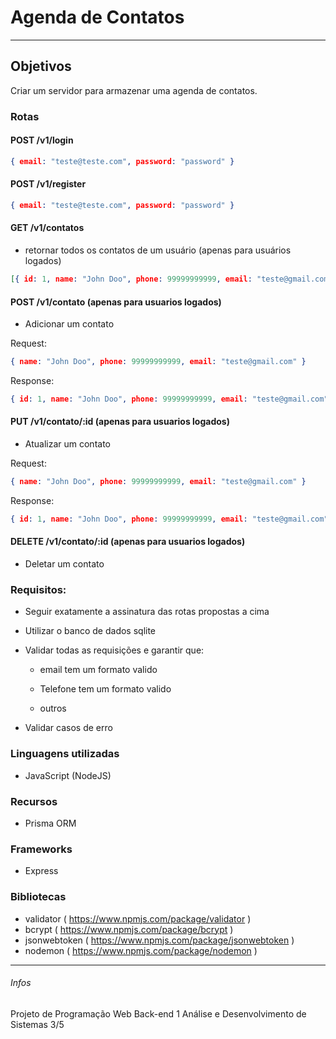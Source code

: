﻿# Agenda de Contatos
 
------------------------------------------------------------------------

## Objetivos
Criar um servidor para armazenar uma agenda de contatos.
### Rotas
#### POST /v1/login
```json
{ email: "teste@teste.com", password: "password" }
```
#### POST /v1/register
```json
{ email: "teste@teste.com", password: "password" }
```
#### GET /v1/contatos

- retornar todos os contatos de um usuário (apenas para usuários logados)
```json
[{ id: 1, name: "John Doo", phone: 99999999999, email: "teste@gmail.com" }]
```

#### POST /v1/contato (apenas para usuarios logados)

- Adicionar um contato

Request:
```json
{ name: "John Doo", phone: 99999999999, email: "teste@gmail.com" }
```

Response:
```json
{ id: 1, name: "John Doo", phone: 99999999999, email: "teste@gmail.com" }
```

#### PUT /v1/contato/:id (apenas para usuarios logados)

- Atualizar um contato

Request:
```json
{ name: "John Doo", phone: 99999999999, email: "teste@gmail.com" }
```

Response:
```json
{ id: 1, name: "John Doo", phone: 99999999999, email: "teste@gmail.com" }
```

#### DELETE /v1/contato/:id (apenas para usuarios logados)

- Deletar um contato

### Requisitos:
- Seguir exatamente a assinatura das rotas propostas a cima

- Utilizar o banco de dados sqlite

- Validar todas as requisições e garantir que:

   - email tem um formato valido

   - Telefone tem um formato valido

   - outros

- Validar casos de erro

### Linguagens utilizadas
- JavaScript (NodeJS)

### Recursos
- Prisma ORM

### Frameworks
- Express

### Bibliotecas
- validator ( https://www.npmjs.com/package/validator )
- bcrypt ( https://www.npmjs.com/package/bcrypt )
- jsonwebtoken ( https://www.npmjs.com/package/jsonwebtoken )
- nodemon ( https://www.npmjs.com/package/nodemon )

------------------------------------------------------------------------

###### Infos
Projeto de Programação Web Back-end 1
Análise e Desenvolvimento de Sistemas 3/5
